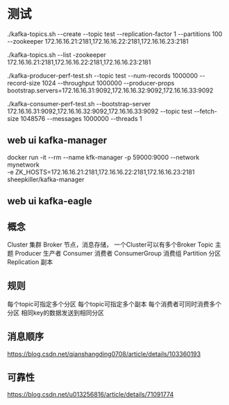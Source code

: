 # 测试
./kafka-topics.sh --create --topic test --replication-factor 1 --partitions 100 --zookeeper 172.16.16.21:2181,172.16.16.22:2181,172.16.16.23:2181  

./kafka-topics.sh --list -zookeeper 172.16.16.21:2181,172.16.16.22:2181,172.16.16.23:2181  

./kafka-producer-perf-test.sh --topic test --num-records 1000000 --record-size 1024  --throughput 1000000 --producer-props bootstrap.servers=172.16.16.31:9092,172.16.16.32:9092,172.16.16.33:9092

./kafka-consumer-perf-test.sh --bootstrap-server 172.16.16.31:9092,172.16.16.32:9092,172.16.16.33:9092 --topic test --fetch-size 1048576 --messages 1000000 --threads 1

## web ui kafka-manager
docker run -it --rm --name kfk-manager -p 59000:9000 --network mynetwork  \
-e ZK_HOSTS=172.16.16.21:2181,172.16.16.22:2181,172.16.16.23:2181 \
sheepkiller/kafka-manager

## web ui kafka-eagle

## 概念
Cluster 集群
Broker 节点，消息存储， 一个Cluster可以有多个Broker
Topic 主题
Producer 生产者
Consumer 消费者
ConsumerGroup 消费组
Partition 分区
Replication 副本

## 规则
每个topic可指定多个分区
每个topic可指定多个副本
每个消费者可同时消费多个分区
相同key的数据发送到相同分区


## 消息顺序
https://blog.csdn.net/qianshangding0708/article/details/103360193

## 可靠性
https://blog.csdn.net/u013256816/article/details/71091774